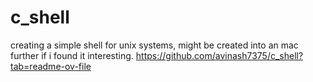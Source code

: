 # c_shell
creating a  simple shell for unix systems, might be created into an mac further if i found it interesting.
https://github.com/avinash7375/c_shell?tab=readme-ov-file
